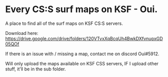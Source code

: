 # Every CS:S surf maps on KSF - Oui.
A place to find all of the surf maps on KSF CS:S servers.

Download here: https://drive.google.com/drive/folders/120VTvxXqBcqUh4BwkDXfvnupxGD05QOf

If there is an issue with / missing a map, contact me on discord Oui#5912.

Will only upload the maps available on KSF CSS servers, IF I upload other stuff, it'll be in the sub folder.
